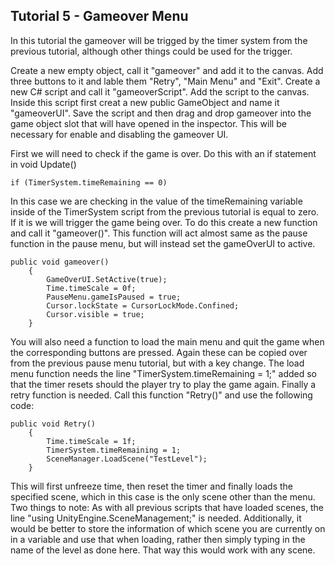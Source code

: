 ## Tutorial 5 - Gameover Menu

In this tutorial the gameover will be trigged by the timer system from the previous tutorial, although other things could be used for the trigger.

Create a new empty object, call it "gameover" and add it to the canvas. Add three buttons to it and lable them "Retry", "Main Menu" and "Exit". Create a new C# script and call it "gameoverScript". Add the script to the canvas. Inside this script first creat a new public GameObject and name it "gameoverUI". Save the script and then drag and drop gameover into the game object slot that will have opened in the inspector. This will be necessary for enable and disabling the gameover UI.

First we will need to check if the game is over. Do this with an if statement in void Update()
```
if (TimerSystem.timeRemaining == 0)
```
In this case we are checking in the value of the timeRemaining variable inside of the TimerSystem script from the previous tutorial is equal to zero. If it is we will trigger the game being over. To do this create a new function and call it "gameover()". This function will act almost same as the pause function in the pause menu, but will instead set the gameOverUI to active.
```
public void gameover()
    {
        GameOverUI.SetActive(true);
        Time.timeScale = 0f;
        PauseMenu.gameIsPaused = true;
        Cursor.lockState = CursorLockMode.Confined;
        Cursor.visible = true;
    }
```
You will also need a function to load the main menu and quit the game when the corresponding buttons are pressed. Again these can be copied over from the previous pause menu tutorial, but with a key change. The load menu function needs the line "TimerSystem.timeRemaining = 1;" added so that the timer resets should the player try to play the game again. Finally a retry function is needed. Call this function "Retry()" and use the following code:
```
public void Retry()
    {
        Time.timeScale = 1f;
        TimerSystem.timeRemaining = 1;
        SceneManager.LoadScene("TestLevel");
    }
```
This will first unfreeze time, then reset the timer and finally loads the specified scene, which in this case is the only scene other than the menu. Two things to note: As with all previous scripts that have loaded scenes, the line "using UnityEngine.SceneManagement;" is needed. Additionally, it would be better to store the information of which scene you are currently on in a variable and use that when loading, rather then simply typing in the name of the level as done here. That way this would work with any scene.

